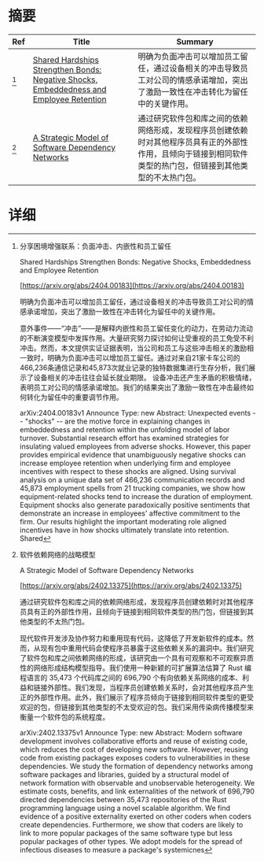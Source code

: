 # 摘要

| Ref | Title | Summary |
| --- | --- | --- |
| [^1] | [Shared Hardships Strengthen Bonds: Negative Shocks, Embeddedness and Employee Retention](https://arxiv.org/abs/2404.00183) | 明确为负面冲击可以增加员工留任，通过设备相关的冲击导致员工对公司的情感承诺增加，突出了激励一致性在冲击转化为留任中的关键作用。 |
| [^2] | [A Strategic Model of Software Dependency Networks](https://arxiv.org/abs/2402.13375) | 通过研究软件包和库之间的依赖网络形成，发现程序员创建依赖时对其他程序员具有正的外部性作用，且倾向于链接到相同软件类型的热门包，但链接到其他类型的不太热门包。 |

# 详细

[^1]: 分享困境增强联系：负面冲击、内嵌性和员工留任

    Shared Hardships Strengthen Bonds: Negative Shocks, Embeddedness and Employee Retention

    [https://arxiv.org/abs/2404.00183](https://arxiv.org/abs/2404.00183)

    明确为负面冲击可以增加员工留任，通过设备相关的冲击导致员工对公司的情感承诺增加，突出了激励一致性在冲击转化为留任中的关键作用。

    

    意外事件——“冲击”——是解释内嵌性和员工留任变化的动力，在劳动力流动的不断演变模型中发挥作用。大量研究努力探讨如何让受重视的员工免受不利冲击。然而，本文提供实证证据表明，当公司和员工与这些冲击相关的激励相一致时，明确为负面冲击可以增加员工留任。通过对来自21家卡车公司的466,236条通信记录和45,873次就业记录的独特数据集进行生存分析，我们展示了设备相关的冲击往往会延长就业期限。 设备冲击还产生矛盾的积极情绪，表明员工对公司的情感承诺增加。我们的结果突出了激励一致性在冲击最终如何转化为留任中的重要调节作用。

    arXiv:2404.00183v1 Announce Type: new  Abstract: Unexpected events -- "shocks" -- are the motive force in explaining changes in embeddedness and retention within the unfolding model of labor turnover. Substantial research effort has examined strategies for insulating valued employees from adverse shocks. However, this paper provides empirical evidence that unambiguously negative shocks can increase employee retention when underlying firm and employee incentives with respect to these shocks are aligned. Using survival analysis on a unique data set of 466,236 communication records and 45,873 employment spells from 21 trucking companies, we show how equipment-related shocks tend to increase the duration of employment. Equipment shocks also generate paradoxically positive sentiments that demonstrate an increase in employees' affective commitment to the firm. Our results highlight the important moderating role aligned incentives have in how shocks ultimately translate into retention. Shared
    
[^2]: 软件依赖网络的战略模型

    A Strategic Model of Software Dependency Networks

    [https://arxiv.org/abs/2402.13375](https://arxiv.org/abs/2402.13375)

    通过研究软件包和库之间的依赖网络形成，发现程序员创建依赖时对其他程序员具有正的外部性作用，且倾向于链接到相同软件类型的热门包，但链接到其他类型的不太热门包。

    

    现代软件开发涉及协作努力和重用现有代码，这降低了开发新软件的成本。然而，从现有包中重用代码会使程序员暴露于这些依赖关系的漏洞中。我们研究了软件包和库之间依赖网络的形成，该研究由一个具有可观察和不可观察异质性的网络形成结构模型指导。我们使用一种新颖的可扩展算法估算了 Rust 编程语言的 35,473 个代码库之间的 696,790 个有向依赖关系网络的成本、利益和链接外部性。我们发现，当程序员创建依赖关系时，会对其他程序员产生正的外部性作用。此外，我们展示了程序员倾向于链接到相同软件类型的更受欢迎的包，但链接到其他类型的不太受欢迎的包。我们采用传染病传播模型来衡量一个软件包的系统程度。

    arXiv:2402.13375v1 Announce Type: new  Abstract: Modern software development involves collaborative efforts and reuse of existing code, which reduces the cost of developing new software. However, reusing code from existing packages exposes coders to vulnerabilities in these dependencies. We study the formation of dependency networks among software packages and libraries, guided by a structural model of network formation with observable and unobservable heterogeneity. We estimate costs, benefits, and link externalities of the network of 696,790 directed dependencies between 35,473 repositories of the Rust programming language using a novel scalable algorithm. We find evidence of a positive externality exerted on other coders when coders create dependencies. Furthermore, we show that coders are likely to link to more popular packages of the same software type but less popular packages of other types. We adopt models for the spread of infectious diseases to measure a package's systemicnes
    

